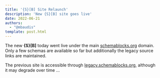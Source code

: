 ```yaml
---
title: '{S}[B] Site Relaunch'
description: 'New {S}[B] site goes live'
date: 2022-06-21
authors:
  - "@mbaudis"
template: post.html
---
```


The new **{S}[B]** today went live under the main [schemablocks.org](http://beta.schemablocks.org) domain. Only a few schemas are available so far
but additionally the legacy source links are maintained.

<!--more-->

The previous site is accessible through [legacy.schemablocks.org](http://legacy.schemablocks.org), although it may degrade over time ...